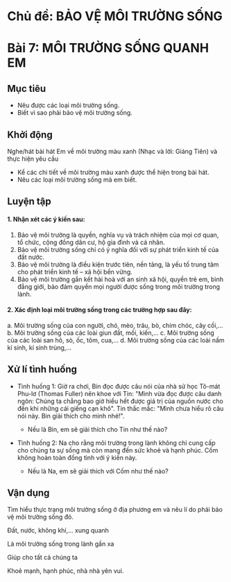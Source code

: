 # Chủ đề: BẢO VỆ MÔI TRƯỜNG SỐNG

# Bài 7: MÔI TRƯỜNG SỐNG QUANH EM

## Mục tiêu

- Nêu được các loại môi trường sống.
- Biết vì sao phải bảo vệ môi trường sống.

## Khởi động

Nghe/hát bài hát Em về môi trường màu xanh (Nhạc và lời: Giáng Tiên) và thực hiện yêu cầu

- Kể các chi tiết về môi trường màu xanh được thể hiện trong bài hát.
- Nêu các loại môi trường sống mà em biết.

## Luyện tập

#### 1. Nhận xét các ý kiến sau:

1. Bảo vệ môi trường là quyền, nghĩa vụ và trách nhiệm của mọi cơ quan, tổ chức, cộng đồng dân cư, hộ gia đình và cá nhân.
2. Bảo vệ môi trường sống chỉ có ý nghĩa đối với sự phát triển kinh tế của đất nước.
3. Bảo vệ môi trường là điều kiện trước tiên, nền tảng, là yếu tố trung tâm cho phát triển kinh tế – xã hội bền vững.
4. Bảo vệ môi trường gắn kết hài hoà với an sinh xã hội, quyền trẻ em, bình đẳng giới, bảo đảm quyền mọi người được sống trong môi trường trong lành.

#### 2. Xác định loại môi trường sống trong các trường hợp sau đây:

a. Môi trường sống của con người, chó, mèo, trâu, bò, chim chóc, cây cối,...
b. Môi trường sống của các loài giun đất, mối, kiến,...
c. Môi trường sống của các loài san hô, sò, ốc, tôm, cua,...
d. Môi trường sống của các loài nấm kí sinh, kí sinh trùng,...

## Xử lí tình huống

- Tình huống 1:
    Giờ ra chơi, Bin đọc được câu nói của nhà sử học Tô-mát Phu-lơ (Thomas Fuller) nên khoe với Tin: "Mình vừa đọc được câu danh ngôn: Chúng ta chẳng bao giờ hiểu hết được giá trị của nguồn nước cho đến khi những cái giếng cạn khô". Tin thắc mắc: "Mình chưa hiểu rõ câu nói này. Bin giải thích cho mình nhé!".
    - Nếu là Bin, em sẽ giải thích cho Tin như thế nào?

- Tình huống 2:
    Na cho rằng môi trường trong lành không chỉ cung cấp cho chúng ta sự sống mà còn mang đến sức khoẻ và hạnh phúc. Cốm không hoàn toàn đồng tình với ý kiến này.
    - Nếu là Na, em sẽ giải thích với Cốm như thế nào?

## Vận dụng

Tìm hiểu thực trạng môi trường sống ở địa phương em và nêu lí do phải bảo vệ môi trường sống đó.

Đất, nước, không khí,... xung quanh

Là môi trường sống trong lành gần xa

Giúp cho tất cả chúng ta

Khoẻ mạnh, hạnh phúc, nhà nhà yên vui.
